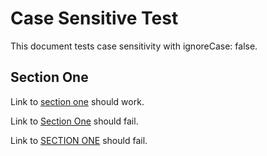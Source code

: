 # Case Sensitive Test

This document tests case sensitivity with ignoreCase: false.

## Section One

Link to [section one](#section-one) should work.

Link to [Section One](#Section-One) should fail.

Link to [SECTION ONE](#SECTION-ONE) should fail.
